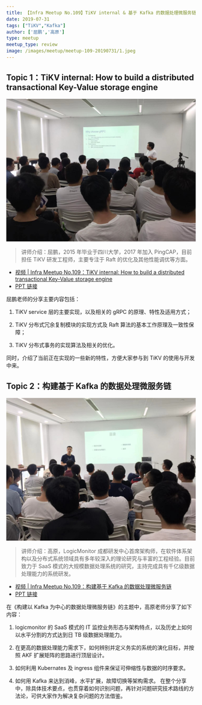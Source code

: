 ```yaml
---
title: 【Infra Meetup No.109】TiKV internal & 基于 Kafka 的数据处理微服务链 
date: 2019-07-31
tags: ["TiKV","Kafka"]
author: ['屈鹏','高原']
type: meetup
meetup_type: review
image: /images/meetup/meetup-109-20190731/1.jpeg
---
```


## Topic 1：TiKV internal: How to build a distributed transactional Key-Value storage engine

![](media/meetup-109-20190731/1.jpeg)

>讲师介绍：屈鹏，2015 年毕业于四川大学，2017 年加入 PingCAP，目前担任 TiKV 研发工程师，主要专注于 Raft 的优化及其他性能调优等方面。

+ [视频 | Infra Meetup No.109：TiKV internal: How to build a distributed transactional Key-Value storage engine](https://www.bilibili.com/video/av61560884/?p=1)
+ [PPT 链接](https://github.com/pingcap/presentations/blob/master/Infra-meetup/Infra-Meetup-109-%E5%B1%88%E9%B9%8F-TiKV-Internal.pdf)

屈鹏老师的分享主要内容包括：

1. TiKV service 层的主要实现，以及相关的 gRPC 的原理、特性及适用方式；

2. TiKV 分布式冗余复制模块的实现方式及 Raft 算法的基本工作原理及一致性保障；

3. TiKV 分布式事务的实现算法及相关的优化。

同时，介绍了当前正在实现的一些新的特性，方便大家参与到 TiKV 的使用与开发中来。

## Topic 2：构建基于 Kafka 的数据处理微服务链

![](media/meetup-109-20190731/2.jpeg)

>讲师介绍：高原，LogicMonitor 成都研发中心首席架构师，在软件体系架构以及分布式系统领域具有多年较深入的理论研究与丰富的工程经验。目前致力于 SaaS 模式的大规模数据处理系统的研究，主持完成具有千亿级数据处理能力的系统研发。

+ [视频 | Infra Meetup No.109：构建基于 Kafka 的数据处理微服务链](https://www.bilibili.com/video/av61560884/?p=2)
+ [PPT 链接](https://github.com/pingcap/presentations/blob/master/Infra-meetup/Infra-Meetup-109-%E9%AB%98%E5%8E%9F-%E6%9E%84%E5%BB%BA%E5%9F%BA%E4%BA%8E%20Kafka%20%E7%9A%84%E6%95%B0%E6%8D%AE%E5%A4%84%E7%90%86%E5%BE%AE%E6%9C%8D%E5%8A%A1%E9%93%BE.pdf)

在《构建以 Kafka 为中心的数据处理微服务链》的主题中，高原老师分享了如下内容：

1. logicmonitor 的 SaaS 模式的 IT 监控业务形态与架构特点，以及历史上如何以水平分割的方式达到日 TB 级数据处理能力。

2. 在更高的数据处理能力需求下，如何辨别并定义务实的系统的演化目标，并按照 AKF 扩展矩阵的思路进行顶层设计。

3. 如何利用 Kubernates 及 ingress 组件来保证可伸缩性与数据的时序要求。

4. 如何用 Kafka 来达到消峰，水平扩展，故障切换等架构需求。
在整个分享中，除具体技术要点，也贯穿着如何识别问题，再针对问题研究技术路线的方法论，可供大家作为解决复杂问题的方法借鉴。


